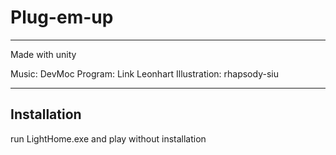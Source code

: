 # Plug-em-up
---
Made with unity

Music: DevMoc
Program: Link Leonhart
Illustration: rhapsody-siu

---

## Installation
run LightHome.exe and play without installation

